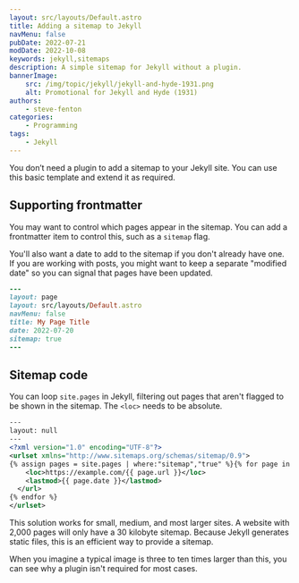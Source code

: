 ```yaml
---
layout: src/layouts/Default.astro
title: Adding a sitemap to Jekyll
navMenu: false
pubDate: 2022-07-21
modDate: 2022-10-08
keywords: jekyll,sitemaps
description: A simple sitemap for Jekyll without a plugin.
bannerImage:
    src: /img/topic/jekyll/jekyll-and-hyde-1931.png
    alt: Promotional for Jekyll and Hyde (1931)
authors:
    - steve-fenton
categories:
    - Programming
tags:
    - Jekyll
---
```


You don’t need a plugin to add a sitemap to your Jekyll site. You can use this basic template and extend it as required.

## Supporting frontmatter

You may want to control which pages appear in the sitemap. You can add a frontmatter item to control this, such as a `sitemap` flag.

You'll also want a date to add to the sitemap if you don't already have one. If you are working with posts, you might want to keep a separate "modified date" so you can signal that pages have been updated.

```ruby
---
layout: page
layout: src/layouts/Default.astro
navMenu: false
title: My Page Title 
date: 2022-07-20
sitemap: true
---
```

## Sitemap code

You can loop `site.pages` in Jekyll, filtering out pages that aren't flagged to be shown in the sitemap. The `<loc>` needs to be absolute.

```xml
---
layout: null
---
<?xml version="1.0" encoding="UTF-8"?>
<urlset xmlns="http://www.sitemaps.org/schemas/sitemap/0.9">
{% assign pages = site.pages | where:"sitemap","true" %}{% for page in pages %}  <url>
    <loc>https://example.com/{{ page.url }}</loc>
    <lastmod>{{ page.date }}</lastmod>
  </url>
{% endfor %}
</urlset>
```

This solution works for small, medium, and most larger sites. A website with 2,000 pages will only have a 30 kilobyte sitemap. Because Jekyll generates static files, this is an efficient way to provide a sitemap.

When you imagine a typical image is three to ten times larger than this, you can see why a plugin isn't required for most cases.